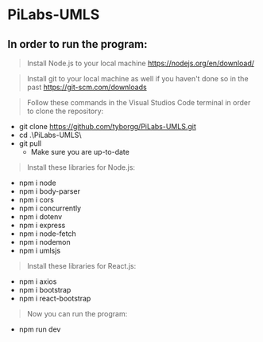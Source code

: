 # PiLabs-UMLS
## In order to run the program:

> Install Node.js to your local machine
> https://nodejs.org/en/download/

> Install git to your local machine as well if you haven't done so in the past
> https://git-scm.com/downloads

> Follow these commands in the Visual Studios Code terminal in order to clone the repository:
- git clone https://github.com/tyborgg/PiLabs-UMLS.git
- cd .\PiLabs-UMLS\
- git pull
  - Make sure you are up-to-date

> Install these libraries for Node.js:
- npm i node
- npm i body-parser
- npm i cors
- npm i concurrently
- npm i dotenv
- npm i express
- npm i node-fetch
- npm i nodemon
- npm i umlsjs

> Install these libraries for React.js:
- npm i axios
- npm i bootstrap
- npm i react-bootstrap

> Now you can run the program:
- npm run dev
